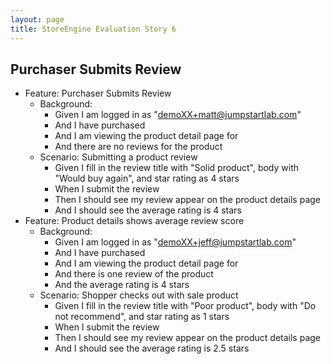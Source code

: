 ```yaml
---
layout: page
title: StoreEngine Evaluation Story 6
---
```


## Purchaser Submits Review

* Feature: Purchaser Submits Review
    * Background:
        * Given I am logged in as "demoXX+matt@jumpstartlab.com"
        * And I have purchased <product name>
        * And I am viewing the product detail page for <product name>
        * And there are no reviews for the product
    * Scenario: Submitting a product review
        * Given I fill in the review title with "Solid product", body with "Would buy again", and star rating as 4 stars
        * When I submit the review
        * Then I should see my review appear on the product details page
        * And I should see the average rating is 4 stars
* Feature: Product details shows average review score
    * Background:
        * Given I am logged in as "demoXX+jeff@jumpstartlab.com"
        * And I have purchased <product name>
        * And I am viewing the product detail page for <product name>
        * And there is one review of the product
        * And the average rating is 4 stars
    * Scenario: Shopper checks out with sale product
        * Given I fill in the review title with "Poor product", body with "Do not recommend", and star rating as 1 stars
        * When I submit the review
        * Then I should see my review appear on the product details page
        * And I should see the average rating is 2.5 stars
